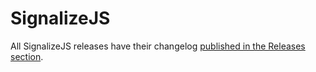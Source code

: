 # SignalizeJS

All SignalizeJS releases have their changelog [published in the Releases section](https://github.com/signalizejs/signalize/releases).
